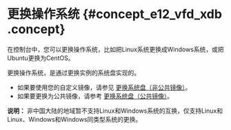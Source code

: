 # 更换操作系统 {#concept_e12_vfd_xdb .concept}

在控制台中，您可以更换操作系统，比如把Linux系统更换成Windows系统，或把Ubuntu更换为CentOS。

更换操作系统，是通过更换实例的系统盘实现的。

-   如果要使用您的自定义镜像，请参见 [更换系统盘（非公共镜像）](intl.zh-CN/用户指南/云盘/更换系统盘（非公共镜像）.md#)。
-   如果要更换为公共镜像，请参考 [更换系统盘（公共镜像）](intl.zh-CN/用户指南/云盘/更换系统盘（公共镜像）.md#)。

**说明：** 非中国大陆的地域暂不支持Linux和Windows系统的互换，仅支持Linux和Linux、Windows和Windows同类型系统的更换。

